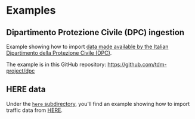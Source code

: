 
# Examples


## Dipartimento Protezione Civile (DPC) ingestion

Example showing how to import [data made available by the Italian Dipartimento della Protezione Civile (DPC)](http://www.protezionecivile.gov.it/attivita-rischi/meteo-idro/attivita/previsione-prevenzione/centro-funzionale-centrale-rischio-meteo-idrogeologico/monitoraggio-sorveglianza/mappa-radar).

The example is in this GitHub repository: https://github.com/tdm-project/dpc

## HERE data

Under the [`here` subdirectory](./here), you'll find an example showing how to
import traffic data from [HERE](https://www.here.com/).
